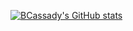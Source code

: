 [![BCassady's GitHub stats](https://github-readme-stats-one-chi-81.vercel.app/api?username=BCassady&count_private=true&show_icons=true&theme=github_dark&hide_rank=true)](https://bryantcassady.com/)

